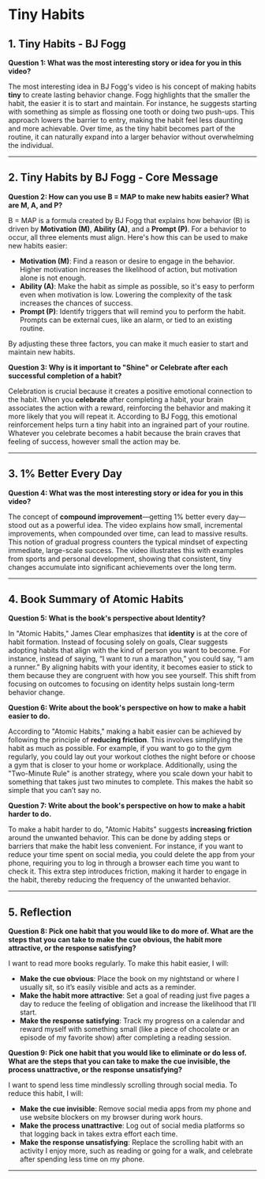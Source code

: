 # Tiny Habits

## 1. Tiny Habits - BJ Fogg

**Question 1: What was the most interesting story or idea for you in this video?**

The most interesting idea in BJ Fogg's video is his concept of making habits **tiny** to create lasting behavior change. Fogg highlights that the smaller the habit, the easier it is to start and maintain. For instance, he suggests starting with something as simple as flossing one tooth or doing two push-ups. This approach lowers the barrier to entry, making the habit feel less daunting and more achievable. Over time, as the tiny habit becomes part of the routine, it can naturally expand into a larger behavior without overwhelming the individual.

---

## 2. Tiny Habits by BJ Fogg - Core Message

**Question 2: How can you use B = MAP to make new habits easier? What are M, A, and P?**

B = MAP is a formula created by BJ Fogg that explains how behavior (B) is driven by **Motivation (M)**, **Ability (A)**, and a **Prompt (P)**. For a behavior to occur, all three elements must align. Here's how this can be used to make new habits easier:

- **Motivation (M)**: Find a reason or desire to engage in the behavior. Higher motivation increases the likelihood of action, but motivation alone is not enough.
- **Ability (A)**: Make the habit as simple as possible, so it's easy to perform even when motivation is low. Lowering the complexity of the task increases the chances of success.
- **Prompt (P)**: Identify triggers that will remind you to perform the habit. Prompts can be external cues, like an alarm, or tied to an existing routine.

By adjusting these three factors, you can make it much easier to start and maintain new habits.

**Question 3: Why is it important to "Shine" or Celebrate after each successful completion of a habit?**

Celebration is crucial because it creates a positive emotional connection to the habit. When you **celebrate** after completing a habit, your brain associates the action with a reward, reinforcing the behavior and making it more likely that you will repeat it. According to BJ Fogg, this emotional reinforcement helps turn a tiny habit into an ingrained part of your routine. Whatever you celebrate becomes a habit because the brain craves that feeling of success, however small the action may be.

---

## 3. 1% Better Every Day

**Question 4: What was the most interesting story or idea for you in this video?**

The concept of **compound improvement**—getting 1% better every day—stood out as a powerful idea. The video explains how small, incremental improvements, when compounded over time, can lead to massive results. This notion of gradual progress counters the typical mindset of expecting immediate, large-scale success. The video illustrates this with examples from sports and personal development, showing that consistent, tiny changes accumulate into significant achievements over the long term.

---

## 4. Book Summary of Atomic Habits

**Question 5: What is the book's perspective about Identity?**

In "Atomic Habits," James Clear emphasizes that **identity** is at the core of habit formation. Instead of focusing solely on goals, Clear suggests adopting habits that align with the kind of person you want to become. For instance, instead of saying, “I want to run a marathon,” you could say, “I am a runner.” By aligning habits with your identity, it becomes easier to stick to them because they are congruent with how you see yourself. This shift from focusing on outcomes to focusing on identity helps sustain long-term behavior change.

**Question 6: Write about the book's perspective on how to make a habit easier to do.**

According to "Atomic Habits," making a habit easier can be achieved by following the principle of **reducing friction**. This involves simplifying the habit as much as possible. For example, if you want to go to the gym regularly, you could lay out your workout clothes the night before or choose a gym that is closer to your home or workplace. Additionally, using the "Two-Minute Rule" is another strategy, where you scale down your habit to something that takes just two minutes to complete. This makes the habit so simple that you can’t say no.

**Question 7: Write about the book's perspective on how to make a habit harder to do.**

To make a habit harder to do, "Atomic Habits" suggests **increasing friction** around the unwanted behavior. This can be done by adding steps or barriers that make the habit less convenient. For instance, if you want to reduce your time spent on social media, you could delete the app from your phone, requiring you to log in through a browser each time you want to check it. This extra step introduces friction, making it harder to engage in the habit, thereby reducing the frequency of the unwanted behavior.

---

## 5. Reflection

**Question 8: Pick one habit that you would like to do more of. What are the steps that you can take to make the cue obvious, the habit more attractive, or the response satisfying?**

I want to read more books regularly. To make this habit easier, I will:

- **Make the cue obvious**: Place the book on my nightstand or where I usually sit, so it’s easily visible and acts as a reminder.
- **Make the habit more attractive**: Set a goal of reading just five pages a day to reduce the feeling of obligation and increase the likelihood that I’ll start.
- **Make the response satisfying**: Track my progress on a calendar and reward myself with something small (like a piece of chocolate or an episode of my favorite show) after completing a reading session.

**Question 9: Pick one habit that you would like to eliminate or do less of. What are the steps that you can take to make the cue invisible, the process unattractive, or the response unsatisfying?**

I want to spend less time mindlessly scrolling through social media. To reduce this habit, I will:

- **Make the cue invisible**: Remove social media apps from my phone and use website blockers on my browser during work hours.
- **Make the process unattractive**: Log out of social media platforms so that logging back in takes extra effort each time.
- **Make the response unsatisfying**: Replace the scrolling habit with an activity I enjoy more, such as reading or going for a walk, and celebrate after spending less time on my phone.

---